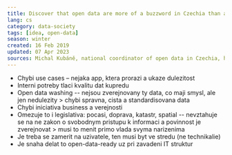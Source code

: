 ```yaml
---
title: Discover that open data are more of a buzzword in Czechia than a priority
lang: cs
category: data-society
tags: [idea, open-data]
season: winter
created: 16 Feb 2019
updated: 07 Apr 2023
sources: Michal Kubáně, national coordinator of open data in Czechia, https://open.spotify.com/episode/1UiMF5DnwNVsMkDgGKY9xV?si=Z2cAx2GYSRuiQ5tvLVTgBA
---
```


- Chybi use cases – nejaka app, ktera prorazi a ukaze dulezitost
- Interni potreby tlaci kvalitu dat kupredu
- Open data washing -- nejsou zverejnovany ty data, co maji smysl, ale jen nedulezity > chybi spravna, cista a standardisovana data
- Chybi iniciativa business a verejnosti
- Omezuje to i legislativa: pocasi, doprava, katastr, spatial -- nevztahuje se na ne zakon o svobodnym pristupu k informaci a povinnost je zverejnovat > musi to menit primo vlada svyma narizenima
- Je treba se zamerit na uzivatele, ten musi byt ve stredu (ne technikalie)
- Je snaha delat to open-data-ready uz pri zavadeni IT struktur